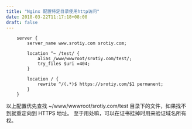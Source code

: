 ```yaml
---
title: "Nginx 配置特定目录使用http访问"
date: 2018-03-22T11:17:18+08:00
draft: false
---
```

```nginx
    server {
        server_name www.srotiy.com srotiy.com;

        location ^~ /test/ {
            alias /www/wwwroot/srotiy.com/test/;
            try_files $uri =404;
        }

        location / {
            rewrite ^/(.*)$ https://srotiy.com/$1 permanent;
        }
    }
```

以上配置优先查找 ~/www/wwwroot/srotiy.com/test 目录下的文件，如果找不到就重定向到 HTTPS 地址。 至于用处嘛，可以在证书挂掉时用来验证域名所有权。